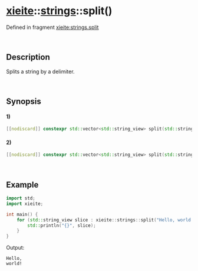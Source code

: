 # [xieite](../../xieite.md)\:\:[strings](../../strings.md)\:\:split\(\)
Defined in fragment [xieite:strings.split](../../../src/strings/split.cpp)

&nbsp;

## Description
Splits a string by a delimiter.

&nbsp;

## Synopsis
#### 1)
```cpp
[[nodiscard]] constexpr std::vector<std::string_view> split(std::string_view string, std::string_view delimiter, bool discardEmpty = false) noexcept;
```
#### 2)
```cpp
[[nodiscard]] constexpr std::vector<std::string_view> split(std::string_view string, char delimiter, bool discardEmpty = false) noexcept;
```

&nbsp;

## Example
```cpp
import std;
import xieite;

int main() {
    for (std::string_view slice : xieite::strings::split("Hello, world!", ' ')) {
        std::println("{}", slice);
    }
}
```
Output:
```
Hello,
world!
```
